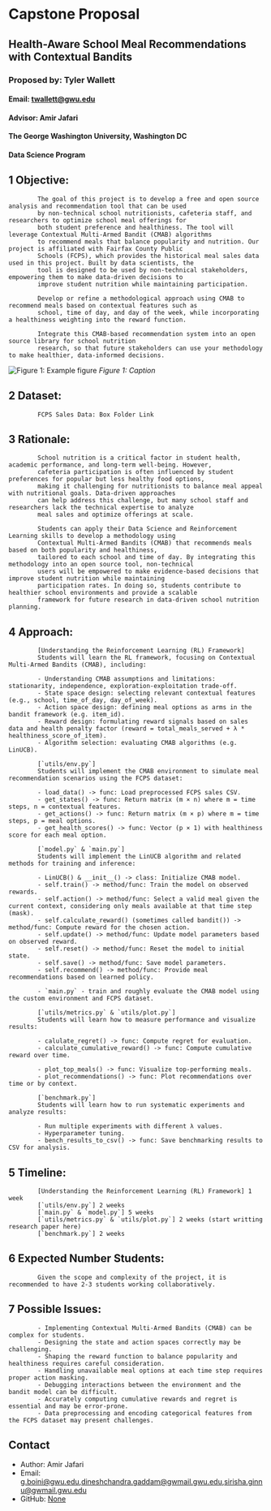 
# Capstone Proposal
## Health-Aware School Meal Recommendations with Contextual Bandits
### Proposed by: Tyler Wallett
#### Email: twallett@gwu.edu
#### Advisor: Amir Jafari
#### The George Washington University, Washington DC  
#### Data Science Program


## 1 Objective:  
 
            The goal of this project is to develop a free and open source analysis and recommendation tool that can be used 
            by non-technical school nutritionists, cafeteria staff, and researchers to optimize school meal offerings for 
            both student preference and healthiness. The tool will leverage Contextual Multi-Armed Bandit (CMAB) algorithms 
            to recommend meals that balance popularity and nutrition. Our project is affiliated with Fairfax County Public 
            Schools (FCPS), which provides the historical meal sales data used in this project. Built by data scientists, the 
            tool is designed to be used by non-technical stakeholders, empowering them to make data-driven decisions to 
            improve student nutrition while maintaining participation.

            Develop or refine a methodological approach using CMAB to recommend meals based on contextual features such as 
            school, time of day, and day of the week, while incorporating a healthiness weighting into the reward function.  

            Integrate this CMAB-based recommendation system into an open source library for school nutrition 
            research, so that future stakeholders can use your methodology to make healthier, data-informed decisions. 
            

![Figure 1: Example figure](2025_Fall_5.png)
*Figure 1: Caption*

## 2 Dataset:  

            FCPS Sales Data: Box Folder Link
            

## 3 Rationale:  

            School nutrition is a critical factor in student health, academic performance, and long-term well-being. However, 
            cafeteria participation is often influenced by student preferences for popular but less healthy food options, 
            making it challenging for nutritionists to balance meal appeal with nutritional goals. Data-driven approaches 
            can help address this challenge, but many school staff and researchers lack the technical expertise to analyze 
            meal sales and optimize offerings at scale. 

            Students can apply their Data Science and Reinforcement Learning skills to develop a methodology using 
            Contextual Multi-Armed Bandits (CMAB) that recommends meals based on both popularity and healthiness, 
            tailored to each school and time of day. By integrating this methodology into an open source tool, non-technical 
            users will be empowered to make evidence-based decisions that improve student nutrition while maintaining 
            participation rates. In doing so, students contribute to healthier school environments and provide a scalable 
            framework for future research in data-driven school nutrition planning.
            

## 4 Approach:  

            [Understanding the Reinforcement Learning (RL) Framework] 
            Students will learn the RL framework, focusing on Contextual Multi-Armed Bandits (CMAB), including:

            - Understanding CMAB assumptions and limitations: stationarity, independence, exploration-exploitation trade-off.
            - State space design: selecting relevant contextual features (e.g., school, time_of_day, day_of_week).
            - Action space design: defining meal options as arms in the bandit framework (e.g. item_id).
            - Reward design: formulating reward signals based on sales data and health penalty factor (reward = total_meals_served + λ * healthiness_score_of_item).
            - Algorithm selection: evaluating CMAB algorithms (e.g. LinUCB).

            [`utils/env.py`]
            Students will implement the CMAB environment to simulate meal recommendation scenarios using the FCPS dataset:

            - load_data() -> func: Load preprocessed FCPS sales CSV.
            - get_states() -> func: Return matrix (m × n) where m = time steps, n = contextual features.
            - get_actions() -> func: Return matrix (m × p) where m = time steps, p = meal options.
            - get_health_scores() -> func: Vector (p × 1) with healthiness score for each meal option.

            [`model.py` & `main.py`]
            Students will implement the LinUCB algorithm and related methods for training and inference:

            - LinUCB() & __init__() -> class: Initialize CMAB model.
            - self.train() -> method/func: Train the model on observed rewards.
            - self.action() -> method/func: Select a valid meal given the current context, considering only meals available at that time step (mask).
            - self.calculate_reward() (sometimes called bandit()) -> method/func: Compute reward for the chosen action.
            - self.update() -> method/func: Update model parameters based on observed reward.
            - self.reset() -> method/func: Reset the model to initial state.
            - self.save() -> method/func: Save model parameters.
            - self.recommend() -> method/func: Provide meal recommendations based on learned policy.

            - `main.py` - train and roughly evaluate the CMAB model using the custom environment and FCPS dataset.

            [`utils/metrics.py` & `utils/plot.py`]
            Students will learn how to measure performance and visualize results:

            - calulate_regret() -> func: Compute regret for evaluation.
            - calculate_cumulative_reward() -> func: Compute cumulative reward over time.

            - plot_top_meals() -> func: Visualize top-performing meals.
            - plot_recommendations() -> func: Plot recommendations over time or by context.

            [`benchmark.py`]
            Students will learn how to run systematic experiments and analyze results:

            - Run multiple experiments with different λ values.
            - Hyperparameter tuning.
            - bench_results_to_csv() -> func: Save benchmarking results to CSV for analysis.

            

## 5 Timeline:  

            [Understanding the Reinforcement Learning (RL) Framework] 1 week
            [`utils/env.py`] 2 weeks
            [`main.py` & `model.py`] 5 weeks
            [`utils/metrics.py` & `utils/plot.py`] 2 weeks (start writting research paper here)
            [`benchmark.py`] 2 weeks
            


## 6 Expected Number Students:  

            Given the scope and complexity of the project, it is recommended to have 2-3 students working collaboratively.
            

## 7 Possible Issues:  

            - Implementing Contextual Multi-Armed Bandits (CMAB) can be complex for students.  
            - Designing the state and action spaces correctly may be challenging.  
            - Shaping the reward function to balance popularity and healthiness requires careful consideration.  
            - Handling unavailable meal options at each time step requires proper action masking.  
            - Debugging interactions between the environment and the bandit model can be difficult.  
            - Accurately computing cumulative rewards and regret is essential and may be error-prone.  
            - Data preprocessing and encoding categorical features from the FCPS dataset may present challenges.
            


## Contact
- Author: Amir Jafari
- Email: [g.boini@gwu.edu](mailto:g.boini@gwu.edu),[dineshchandra.gaddam@gwmail.gwu.edu](mailto:dineshchandra.gaddam@gwmail.gwu.edu),[sirisha.ginnu@gwmail.gwu.edu](mailto:sirisha.ginnu@gwmail.gwu.edu)
- GitHub: [None](https://github.com/None)
